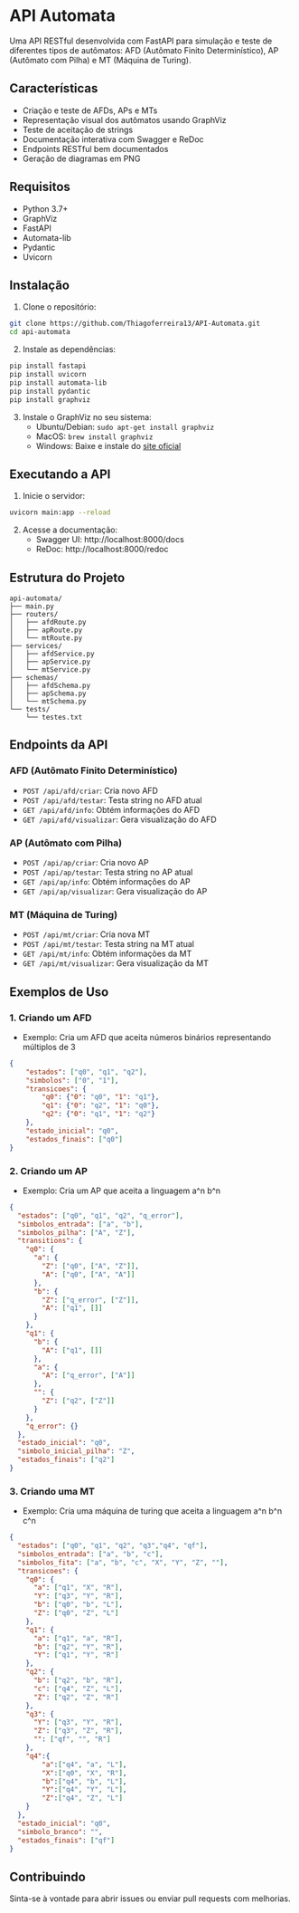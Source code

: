 # API Automata

Uma API RESTful desenvolvida com FastAPI para simulação e teste de diferentes tipos de autômatos: AFD (Autômato Finito Determinístico), AP (Autômato com Pilha) e MT (Máquina de Turing).

## Características

* Criação e teste de AFDs, APs e MTs
* Representação visual dos autômatos usando GraphViz
* Teste de aceitação de strings
* Documentação interativa com Swagger e ReDoc
* Endpoints RESTful bem documentados
* Geração de diagramas em PNG

## Requisitos

* Python 3.7+
* GraphViz
* FastAPI
* Automata-lib
* Pydantic
* Uvicorn

## Instalação

1. Clone o repositório:
```bash
git clone https://github.com/Thiagoferreira13/API-Automata.git
cd api-automata
```

2. Instale as dependências:
```bash
pip install fastapi
pip install uvicorn
pip install automata-lib
pip install pydantic
pip install graphviz
```

3. Instale o GraphViz no seu sistema:
   * Ubuntu/Debian: `sudo apt-get install graphviz`
   * MacOS: `brew install graphviz`
   * Windows: Baixe e instale do [site oficial](https://graphviz.org/download/)

## Executando a API

1. Inicie o servidor:
```bash
uvicorn main:app --reload
```

2. Acesse a documentação:
   * Swagger UI: http://localhost:8000/docs
   * ReDoc: http://localhost:8000/redoc

## Estrutura do Projeto

```
api-automata/
├── main.py
├── routers/
│   ├── afdRoute.py
│   ├── apRoute.py
│   └── mtRoute.py
├── services/
│   ├── afdService.py
│   ├── apService.py
│   └── mtService.py
├── schemas/
│   ├── afdSchema.py
│   ├── apSchema.py
│   └── mtSchema.py
└── tests/
    └── testes.txt
```

## Endpoints da API

### AFD (Autômato Finito Determinístico)
* `POST /api/afd/criar`: Cria novo AFD
* `POST /api/afd/testar`: Testa string no AFD atual
* `GET /api/afd/info`: Obtém informações do AFD
* `GET /api/afd/visualizar`: Gera visualização do AFD

### AP (Autômato com Pilha)
* `POST /api/ap/criar`: Cria novo AP
* `POST /api/ap/testar`: Testa string no AP atual
* `GET /api/ap/info`: Obtém informações do AP
* `GET /api/ap/visualizar`: Gera visualização do AP

### MT (Máquina de Turing)
* `POST /api/mt/criar`: Cria nova MT
* `POST /api/mt/testar`: Testa string na MT atual
* `GET /api/mt/info`: Obtém informações da MT
* `GET /api/mt/visualizar`: Gera visualização da MT

## Exemplos de Uso

### 1. Criando um AFD
* Exemplo: Cria um AFD que aceita números binários representando múltiplos de 3
```json
{
    "estados": ["q0", "q1", "q2"],
    "simbolos": ["0", "1"],
    "transicoes": {
        "q0": {"0": "q0", "1": "q1"},
        "q1": {"0": "q2", "1": "q0"},
        "q2": {"0": "q1", "1": "q2"}
    },
    "estado_inicial": "q0",
    "estados_finais": ["q0"]
}
```

### 2. Criando um AP
* Exemplo: Cria um AP que aceita a linguagem a^n b^n
```json
{
  "estados": ["q0", "q1", "q2", "q_error"],
  "simbolos_entrada": ["a", "b"],
  "simbolos_pilha": ["A", "Z"],
  "transitions": {
    "q0": {
      "a": {
        "Z": ["q0", ["A", "Z"]],
        "A": ["q0", ["A", "A"]]
      },
      "b": {
        "Z": ["q_error", ["Z"]], 
        "A": ["q1", []]
      }
    },
    "q1": {
      "b": {
        "A": ["q1", []]
      },
      "a": {
        "A": ["q_error", ["A"]]
      },
      "": {
        "Z": ["q2", ["Z"]]
      }
    },
    "q_error": {}
  },
  "estado_inicial": "q0",
  "simbolo_inicial_pilha": "Z",
  "estados_finais": ["q2"]
}
```

### 3. Criando uma MT
* Exemplo: Cria uma máquina de turing que aceita a linguagem  a^n b^n c^n

```json
{
  "estados": ["q0", "q1", "q2", "q3","q4", "qf"],
  "simbolos_entrada": ["a", "b", "c"],
  "simbolos_fita": ["a", "b", "c", "X", "Y", "Z", ""],
  "transicoes": {
    "q0": {
      "a": ["q1", "X", "R"],
      "Y": ["q3", "Y", "R"],
      "b": ["q0", "b", "L"],
      "Z": ["q0", "Z", "L"]
    },
    "q1": {
      "a": ["q1", "a", "R"],
      "b": ["q2", "Y", "R"],
      "Y": ["q1", "Y", "R"]
    },
    "q2": {
      "b": ["q2", "b", "R"],
      "c": ["q4", "Z", "L"],
      "Z": ["q2", "Z", "R"]
    },
    "q3": {
      "Y": ["q3", "Y", "R"],
      "Z": ["q3", "Z", "R"],
      "": ["qf", "", "R"]
    },
    "q4":{
        "a":["q4", "a", "L"],
        "X":["q0", "X", "R"],
        "b":["q4", "b", "L"],
        "Y":["q4", "Y", "L"],
        "Z":["q4", "Z", "L"]
    }
  },
  "estado_inicial": "q0",
  "simbolo_branco": "",
  "estados_finais": ["qf"]
}
```

## Contribuindo

Sinta-se à vontade para abrir issues ou enviar pull requests com melhorias.


